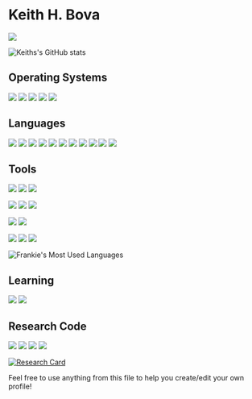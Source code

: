 # Keith H. Bova

[![](https://komarev.com/ghpvc/?username=keithhbova&color=blue)](https://github.com/keithhbova)

![Keiths's GitHub stats](https://github-readme-stats.vercel.app/api?username=keithhbova&show_icons=true&theme=dark&hide=issues)

## Operating Systems
[![](https://img.shields.io/badge/macOS-Catalina%20-blue)](https://www.apple.com/macos/)
[![](https://img.shields.io/badge/Ubuntu-18.04--22.04%20-orange)](https://ubuntu.com/)
[![](https://img.shields.io/badge/Nvidia-Jetson-green)](https://developer.nvidia.com/embedded/develop/software/)
[![](https://img.shields.io/badge/Unraid-OS-red)](https://unraid.net/)
[![](https://img.shields.io/badge/Windows-10-lightgrey)](https://www.microsoft.com/en-us/software-download/windows10ISO)

## Languages
[![](https://img.shields.io/badge/-Python-informational?style=flat&logo=python&logoColor=3776AB&color=white)](https://www.python.org/)
[![](https://img.shields.io/badge/-C++-informational?style=flat&logo=c%2B%2B&logoColor=00599C&color=white)](https://isocpp.org/)
[![](https://img.shields.io/badge/-C-informational?style=flat&logo=c&logoColor=white&color=A8B9CC)](https://www.open-std.org/jtc1/sc22/wg14/)
[![](https://img.shields.io/badge/CMake-%23008FBA.svg?style=flat&logo=cmake&logoColor=white)](https://cmake.org/)
[![](https://img.shields.io/badge/Matlab-2022-red)](https://www.mathworks.com/products/matlab.html)
[![](https://img.shields.io/badge/html5-%23E34F26.svg?style=flat&logo=html5&logoColor=white)]()
[![](https://img.shields.io/badge/Cuda-11.8-green)](https://developer.nvidia.com/cuda-11-8-0-download-archive)
[![](https://img.shields.io/badge/javascript-%23323330.svg?style=flat&logo=javascript&logoColor=%23F7DF1E)]()
[![](https://img.shields.io/badge/go-%2300ADD8.svg?style=flat&logo=go&logoColor=white)]()
[![](https://img.shields.io/badge/Verilog-HDL-green)]()
[![](https://img.shields.io/badge/css3-%231572B6.svg?style=flat&logo=css3&logoColor=white)]()


## Tools
[![](https://img.shields.io/badge/-Bash-informational?style=flat&logo=gnubash&logoColor=white&color=4EAA25)](https://www.gnu.org/software/bash/)
[![](https://img.shields.io/badge/-Vim-informational?style=flat&logo=vim&logoColor=white&color=019733)](https://www.vim.org/)
[![](https://img.shields.io/badge/-Docker-informational?style=flat&logo=docker&logoColor=white&color=2496ED)](https://www.docker.com/)

[![](https://img.shields.io/badge/-Git-informational?style=flat&logo=git&logoColor=white&color=F05032)](https://git-scm.com)
[![](https://img.shields.io/badge/-Github-informational?style=flat&logo=github&logoColor=white&color=181717)](https://github.com)
[![](https://img.shields.io/badge/-Gitlab-informational?style=flat&logo=gitlab&logoColor=white&color=FCA121)](https://about.gitlab.com)

[![](https://img.shields.io/badge/-LaTeX-informational?style=flat&logo=latex&logoColor=white&color=008080)](https://www.latex-project.org/)
[![](https://img.shields.io/badge/Markdown-000000?style=plastic&logo=markdown&logoColor=white)](https://daringfireball.net/projects/markdown/)


[![](https://img.shields.io/badge/-AWSSageMaker-informational?style=flat&logo=amazonaws&logoColor=white&color=232F3E)](https://aws.amazon.com/sagemaker/)
[![](https://img.shields.io/badge/-AWSS3-informational?style=flat&logo=amazons3&logoColor=white&color=569A31)](https://aws.amazon.com/s3/)
[![](https://img.shields.io/badge/-AWSECR-informational?style=flat&logo=amazonaws&logoColor=white&color=232F3E)](https://aws.amazon.com/ecr/)



<!---dark, radical, merko, gruvbox, tokyonight, onedark, cobalt, synthwave, highcontrast, dracula--->
![Frankie's Most Used Languages](https://github-readme-stats.vercel.app/api/top-langs/?username=fviramontes8&count_private=true&layout=compact&theme=dark&langs_count=5)

## Learning
[![](https://img.shields.io/badge/-Rust-informational?style=flat&logo=rust&logoColor=black&color=white)](https://www.rust-lang.org/)
[![](https://img.shields.io/badge/-CMake-informational?style=flat&logo=cmake&logoColor=white&color=064F8C)](https://cmake.org/)

## Research Code
![](https://img.shields.io/badge/-Numpy-informational?style=flat&logo=numpy&logoColor=white&color=013243)
[![](https://img.shields.io/badge/-Python-informational?style=flat&logo=python&logoColor=3776AB&color=FFFFFF)](https://www.python.org/)
[![](https://img.shields.io/badge/-PyTorch-informational?style=flat&logo=pytorch&logoColor=EE4C2C&color=262626)](https://pytorch.org/)
![](https://img.shields.io/badge/-Scikitlearn-informational?style=flat&logo=scikitlearn&logoColor=white&color=F7931E)

[![Research Card](https://github-readme-stats.vercel.app/api/pin/?username=Fviramontes8&repo=lamp&theme=dark)](https://github.com/Fviramontes8/lamp)
<!---
### Data collection with raspberry pis
![Created Badge](https://badges.pufler.dev/created/Fviramontes8/PiPcapCollector)
![Updated Badge](https://badges.pufler.dev/updated/Fviramontes8/PiPcapCollector)

![](https://img.shields.io/badge/-C++-informational?style=flat&logo=c%2B%2B&logoColor=white&color=00599C)
![](https://img.shields.io/badge/-PostgreSQL-informational?style=flat&logo=postgresql&logoColor=white&color=4169E1)
[![](https://img.shields.io/badge/-Libtins-informational?style=flat&logoColor=white&color=blueviolet)](https://github.com/mfontanini/libtins)

[![Research Card](https://github-readme-stats.vercel.app/api/pin/?username=Fviramontes8&repo=PiPcapCollector&theme=dark)](https://github.com/Fviramontes8/PiPcapCollector)

### Data processing with ML regression algorithms
![Created Badge](https://badges.pufler.dev/created/Fviramontes8/wifi_capture_prediction)
![Updated Badge](https://badges.pufler.dev/updated/Fviramontes8/wifi_capture_prediction)

![](https://img.shields.io/badge/-Python-informational?style=flat&logo=python&logoColor=white&color=3776AB)
![](https://img.shields.io/badge/-Scikitlearn-informational?style=flat&logo=scikitlearn&logoColor=white&color=F7931E)
![](https://img.shields.io/badge/-PyTorch-informational?style=flat&logo=pytorch&logoColor=white&color=EE4C2C)
![](https://img.shields.io/badge/-Numpy-informational?style=flat&logo=numpy&logoColor=white&color=013243)

[![Research Card](https://github-readme-stats.vercel.app/api/pin/?username=Fviramontes8&repo=wifi_capture_prediction&theme=dark)](https://github.com/Fviramontes8/wifi_capture_prediction)
--->

Feel free to use anything from this file to help you create/edit your own profile!
